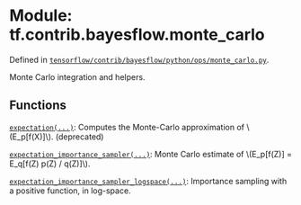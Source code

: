 <div itemscope itemtype="http://developers.google.com/ReferenceObject">
<meta itemprop="name" content="tf.contrib.bayesflow.monte_carlo" />
<meta itemprop="path" content="Stable" />
</div>

# Module: tf.contrib.bayesflow.monte_carlo



Defined in [`tensorflow/contrib/bayesflow/python/ops/monte_carlo.py`](/code/stable/tensorflow/contrib/bayesflow/python/ops/monte_carlo.py).

Monte Carlo integration and helpers.

## Functions

[`expectation(...)`](../../../tf/contrib/bayesflow/monte_carlo/expectation.md): Computes the Monte-Carlo approximation of \\(E_p[f(X)]\\). (deprecated)

[`expectation_importance_sampler(...)`](../../../tf/contrib/bayesflow/monte_carlo/expectation_importance_sampler.md): Monte Carlo estimate of \\(E_p[f(Z)] = E_q[f(Z) p(Z) / q(Z)]\\).

[`expectation_importance_sampler_logspace(...)`](../../../tf/contrib/bayesflow/monte_carlo/expectation_importance_sampler_logspace.md): Importance sampling with a positive function, in log-space.

